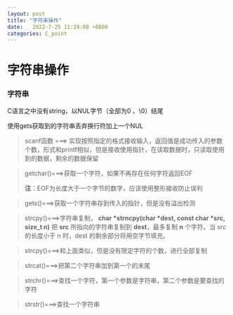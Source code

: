```yaml
---
layout: post
title: "字符串操作" 
date:   2022-7-25 11:29:08 +0800
categories: C_point
---
```


# 字符串操作

### 字符串

C语言之中没有string，以NUL字节（全部为0 、\0）结尾

使用gets获取到的字符串丢弃换行符加上一个NUL

> scanf函数 ===> 实现按照指定的格式接收输入，返回值是成功传入的参数个数，形式和printf相似，但是接收使用指针，在读取数据时，只读取使用到的数据，剩余的数据保留

> getchar()===>获取一个字符，如果不再存在任何字符返回EOF
>
> **注**：EOF为长度大于一个字节的数字，应该使用整形接收防止误判

> gets()===>获取一个字符串存到传入的指针，但是没有溢出检测

> strcpy()===>字符串复制， **char \*strncpy(char \*dest, const char \*src, size_t n)** 把 **src** 所指向的字符串复制到 								**dest**，最多复制 **n** 个字符。当 src 的长度小于 n 时，dest 的剩余部分将用空字节填充。

> strcpy()===>和上面类似，但是没有限定字符的个数，进行全部复制

> strcat()===>把第二个字符串加到第一个的末尾

> strchr()===>查找一个字符，第一个参数是字符串，第二个参数是要查找的字符

> strstr()===>查找一个字符串